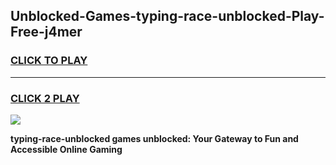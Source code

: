 
## Unblocked-Games-typing-race-unblocked-Play-Free-j4mer
<h3>
<a href="https://premium76.site?title=typing-race-unblocked&ref=21A">CLICK TO PLAY</a></h3>
<hr>

<h3>
<a href="https://premium76.site?title=typing-race-unblocked&ref=21A">CLICK 2 PLAY</a>
  
</h3>

<a href="https://premium76.site?title=typing-race-unblocked&ref=21A"><img src="https://clearcache.store/games.png"></a>


**typing-race-unblocked games unblocked: Your Gateway to Fun and Accessible Online Gaming**
